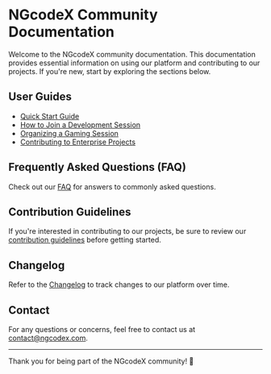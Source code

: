 # NGcodeX Community Documentation

Welcome to the NGcodeX community documentation. This documentation provides essential information on using our platform and contributing to our projects. If you're new, start by exploring the sections below.

## User Guides

- [Quick Start Guide](start-guide.md)
- [How to Join a Development Session](dev-session-guide.md)
- [Organizing a Gaming Session](gaming-guide.md)
- [Contributing to Enterprise Projects](enterprise-guide.md)

## Frequently Asked Questions (FAQ)

Check out our [FAQ](faq.md) for answers to commonly asked questions.

## Contribution Guidelines

If you're interested in contributing to our projects, be sure to review our [contribution guidelines](contribution-rules.md) before getting started.

## Changelog

Refer to the [Changelog](changelog.md) to track changes to our platform over time.

## Contact

For any questions or concerns, feel free to contact us at contact@ngcodex.com.

---

Thank you for being part of the NGcodeX community! 🚀
